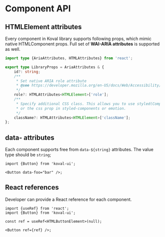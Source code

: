 # Component API

## HTMLElement attributes

Every component in Koval library supports following props, which mimic native HTMLComponent props. Full set of **WAI-ARIA attributes** is supported as well.

```ts
import type {AriaAttributes, HTMLAttributes} from 'react';

export type LibraryProps = AriaAttributes & {
    id?: string;
    /**
     * Set native ARIA role attribute
     * @see https://developer.mozilla.org/en-US/docs/Web/Accessibility/ARIA/Roles
     */
    role?: HTMLAttributes<HTMLElement>['role'];
    /**
     * Specify additional CSS class. This allows you to use styled(Component)
     * or the css prop in styled-components or emotion.
     */
    className?: HTMLAttributes<HTMLElement>['className'];
};
```

## data- attributes

Each component supports free from `data-${string}` attributes. The value type should be `string`;

```tsx
import {Button} from 'koval-ui';

<Button data-foo="bar" />;
```

## React references

Developer can provide a React reference for each component.

```tsx
import {useRef} from 'react';
import {Button} from 'koval-ui';

const ref = useRef<HTMLButtonElement>(null);

<Button ref={ref} />;
```
